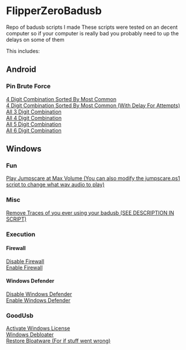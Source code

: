 # FlipperZeroBadusb
Repo of badusb scripts I made
These scripts were tested on an decent computer so if your computer is really bad you probably need to up the delays on some of them

This includes:

## Android

### Pin Brute Force
[4 Digit Combination Sorted By Most Common](Android/PinBruteforce/4DigitBruteforce.txt)<br>
[4 Digit Combination Sorted By Most Common (With Delay For Attempts)](Android/PinBruteforce/4DigitBruteforceDelay.txt)<br>
[All 3 Digit Combination](Android/PinBruteforce/3DigitAllCombs.txt)<br>
[All 4 Digit Combination](Android/PinBruteforce/4DigitAllCombs.txt)<br>
[All 5 Digit Combination](Android/PinBruteforce/5DigitAllCombs.txt)<br>
[All 6 Digit Combination](Android/PinBruteforce/6DigitAllCombs.txt)<br>

## Windows

### Fun
[Play Jumpscare at Max Volume (You can also modify the jumpscare.ps1 script to change what wav audio to play)](Windows/Fun/jumpscare.txt)<br>
    
### Misc
[Remove Traces of you ever using your badusb (SEE DESCRIPTION IN SCRIPT)](Windows/Misc/removeTraces.txt)<br>

### Execution

#### Firewall
[Disable Firewall](Windows/Execution/Firewall/disableFirewall.txt)<br>
[Enable Firewall](Windows/Execution/Firewall/enableFirewall.txt)<br>

#### Windows Defender
[Disable Windows Defender](Windows/Execution/WindowsDefender/disableWindowsDefender.txt)<br>
[Enable Windows Defender](Windows/Execution/WindowsDefender/enableWindowsDefender.txt)<br>

### GoodUsb

[Activate Windows License](Windows/Goodusb/activateWindows.txt)<br>
[Windows Debloater](Windows/Goodusb/windowsDebloater.txt)<br>
[Restore Bloatware (For if stuff went wrong)](Windows/Goodusb/restoreBloatware.txt)<br>
